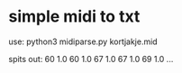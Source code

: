 # simple midi to txt

use:
python3 midiparse.py kortjakje.mid

spits out: 
60 1.0 
60 1.0 
67 1.0 
67 1.0 
69 1.0
... 
